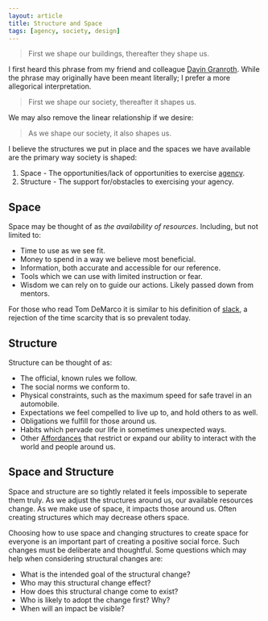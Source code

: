```yaml
---
layout: article
title: Structure and Space
tags: [agency, society, design]
---
```

> First we shape our buildings, thereafter they shape us.

I first heard this phrase from my friend and colleague [Davin
Granroth](http://blog.davingranroth.com/). While the phrase may originally have
been meant literally; I prefer a more allegorical interpretation.

> First we shape our society, thereafter it shapes us.

We may also remove the linear relationship if we desire:

> As we shape our society, it also shapes us.

I believe the structures we put in place and the spaces we have available are
the primary way society is shaped:

1. Space - The opportunities/lack of opportunities to exercise
   [agency](http://www.zeespencer.com/articles/agency-society-and-invention/).
2. Structure - The support for/obstacles to exercising your agency.

## Space

Space may be thought of as _the availability of resources_. Including, but not limited to:
* Time to use as we see fit.
* Money to spend in a way we believe most beneficial.
* Information, both accurate and accessible for our reference.
* Tools which we can use with limited instruction or fear.
* Wisdom we can rely on to guide our actions. Likely passed down from mentors.

For those who read Tom DeMarco it is similar to his definition of
[slack](http://www.amazon.com/Slack-Getting-Burnout-Busywork-Efficiency/dp/0932633617),
a rejection of the time scarcity that is so prevalent today.

## Structure

Structure can be thought of as:
* The official, known rules we follow.
* The social norms we conform to.
* Physical constraints, such as the maximum speed for safe travel in an
  automobile.
* Expectations we feel compelled to live up to, and hold others to as well.
* Obligations we fulfill for those around us.
* Habits which pervade our life in sometimes unexpected ways.
* Other [Affordances](https://en.wikipedia.org/wiki/Affordance) that restrict or
  expand our ability to interact with the world and people around us.

## Space and Structure

Space and structure are so tightly related it feels impossible to seperate them
truly. As we adjust the structures around us, our available resources change. As
we make use of space, it impacts those around us. Often creating
structures which may decrease others space.

Choosing how to use space and changing structures to create space for everyone
is an important part of creating a positive social force. Such changes must be
deliberate and thoughtful. Some questions which may help when considering
structural changes are:

* What is the intended goal of the structural change?
* Who may this structural change effect?
* How does this structural change come to exist?
* Who is likely to adopt the change first? Why?
* When will an impact be visible?
